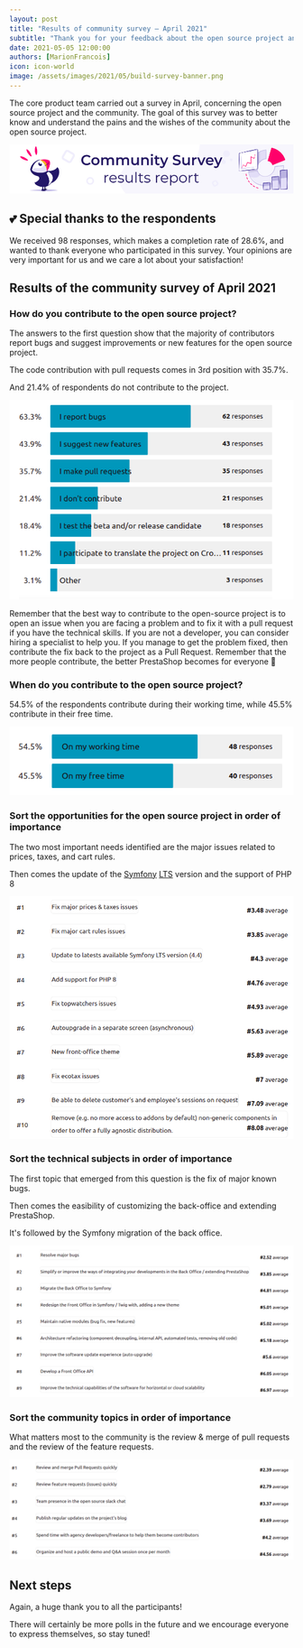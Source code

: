 ```yaml
---
layout: post
title: "Results of community survey – April 2021"
subtitle: "Thank you for your feedback about the open source project and the contributions"
date: 2021-05-05 12:00:00
authors: [MarionFrancois]
icon: icon-world
image: /assets/images/2021/05/build-survey-banner.png
---
```


The core product team carried out a survey in April, concerning the open source project and the community. The goal of this survey was to better know and understand the pains and the wishes of the community about the open source project.

![Build survey banner](/assets/images/2021/05/build-survey-banner.png)

## :two_hearts: Special thanks to the respondents

We received 98 responses, which makes a completion rate of 28.6%, and wanted to thank everyone who participated in this survey. Your opinions are very important for us and we care a lot about your satisfaction!

## Results of the community survey of April 2021

### How do you contribute to the open source project?

The answers to the first question show that the majority of contributors report bugs and suggest improvements or new features for the open source project. 

The code contribution with pull requests comes in 3rd position with 35.7%.

And 21.4% of respondents do not contribute to the project.

![How do you contribute to the open-source project?](/assets/images/2021/05/how-do-you-contribute.png)

Remember that the best way to contribute to the open-source project is to open an issue when you are facing a problem and to fix it with a pull request if you have the technical skills. 
If you are not a developer, you can consider hiring a specialist to help you. If you manage to get the problem fixed, then contribute the fix back to the project as a Pull Request. Remember that the more people contribute, the better PrestaShop becomes for everyone :muscle:

### When do you contribute to the open source project?

54.5% of the respondents contribute during their working time, while 45.5% contribute in their free time.

![When do you contribute to the open-source project?](/assets/images/2021/05/when-do-you-contribute.png)

### Sort the opportunities for the open source project in order of importance 

The two most important needs identified are the major issues related to prices, taxes, and cart rules.

Then comes the update of the [Symfony](https://symfony.com/) [LTS](https://en.wikipedia.org/wiki/Long-term_support) version and the support of PHP 8

![Sort the opportunities for the open-source project in order of importance](/assets/images/2021/05/opportunities-os-project.png)

### Sort the technical subjects in order of importance

The first topic that emerged from this question is the fix of major known bugs.

Then comes the easibility of customizing the back-office and extending PrestaShop.

It's followed by the Symfony migration of the back office.

![Sort the technical subjects in order of importance](/assets/images/2021/05/technical-subjects.png)

### Sort the community topics in order of importance

What matters most to the community is the review & merge of pull requests and the review of the feature requests.

![Sort the community topics in order of importance](/assets/images/2021/05/community-topics.png)

## Next steps

Again, a huge thank you to all the participants!

There will certainly be more polls in the future and we encourage everyone to express themselves, so stay tuned!
